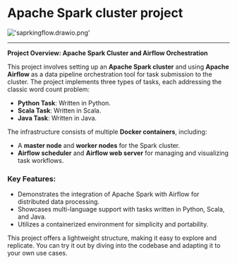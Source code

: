 # Apache Spark cluster project
!['saprkingflow.drawio.png']()

---

**Project Overview: Apache Spark Cluster and Airflow Orchestration**  

This project involves setting up an **Apache Spark cluster** and using **Apache Airflow** as a data pipeline orchestration tool for task submission to the cluster. The project implements three types of tasks, each addressing the classic word count problem:  
- **Python Task**: Written in Python.  
- **Scala Task**: Written in Scala.  
- **Java Task**: Written in Java.  

The infrastructure consists of multiple **Docker containers**, including:  
- A **master node** and **worker nodes** for the Spark cluster.  
- **Airflow scheduler** and **Airflow web server** for managing and visualizing task workflows.  

### Key Features:  
- Demonstrates the integration of Apache Spark with Airflow for distributed data processing.  
- Showcases multi-language support with tasks written in Python, Scala, and Java.  
- Utilizes a containerized environment for simplicity and portability.  

This project offers a lightweight structure, making it easy to explore and replicate. You can try it out by diving into the codebase and adapting it to your own use cases.
